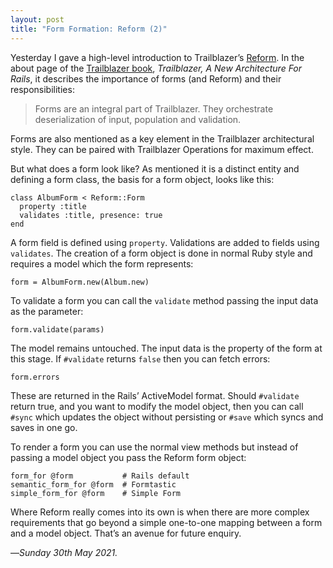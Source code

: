 ```yaml
---
layout: post
title: "Form Formation: Reform (2)"
---
```


Yesterday I gave a high-level introduction to Trailblazer’s [Reform][rf]. In the about page of the [Trailblazer book][tb], _Trailblazer, A New Architecture For Rails_, it describes the importance of forms (and Reform) and their responsibilities:

> Forms are an integral part of Trailblazer. They orchestrate deserialization of input, population and validation.

Forms are also mentioned as a key element in the Trailblazer architectural style. They can be paired with Trailblazer Operations for maximum effect.

But what does a form look like? As mentioned it is a distinct entity and defining a form class, the basis for a form object, looks like this:

```
class AlbumForm < Reform::Form
  property :title
  validates :title, presence: true
end
```

A form field is defined using `property`. Validations are added to fields using `validates`. The creation of a form object is done in normal Ruby style and requires a model which the form represents:

```
form = AlbumForm.new(Album.new)
```

To validate a form you can call the `validate` method passing the input data as the parameter:

```
form.validate(params)
```

The model remains untouched. The input data is the property of the form at this stage. If `#validate` returns `false` then you can fetch errors:

```
form.errors
```

These are returned in the Rails’ ActiveModel format. Should `#validate` return true, and you want to modify the model object, then you can call `#sync` which updates the object without persisting or `#save` which syncs and saves in one go. 

To render a form you can use the normal view methods but instead of passing a model object you pass the Reform form object:

```
form_for @form           # Rails default
semantic_form_for @form  # Formtastic
simple_form_for @form    # Simple Form
```

Where Reform really comes into its own is when there are more complex requirements that go beyond a simple one-to-one mapping between a form and a model object. That’s an avenue for future enquiry.

—*Sunday 30th May 2021.*

[rf]: https://www.crossingtheruby.com/2021/05/29/form-formation-reform.html
[tb]: https://leanpub.com/trailblazer
